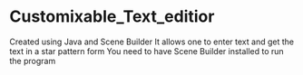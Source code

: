 # Customixable_Text_editior
Created using Java and Scene Builder 
It allows one to enter text and get the text in a star pattern form 
You need to have Scene Builder installed to run the program 
